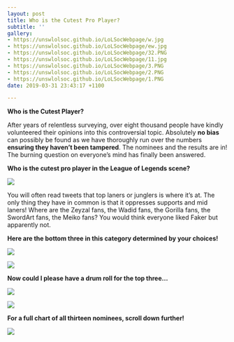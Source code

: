 ```yaml
---
layout: post
title: Who is the Cutest Pro Player?
subtitle: ''
gallery:
- https://unswlolsoc.github.io/LoLSocWebpage/w.jpg
- https://unswlolsoc.github.io/LoLSocWebpage/ew.jpg
- https://unswlolsoc.github.io/LoLSocWebpage/32.PNG
- https://unswlolsoc.github.io/LoLSocWebpage/11.jpg
- https://unswlolsoc.github.io/LoLSocWebpage/3.PNG
- https://unswlolsoc.github.io/LoLSocWebpage/2.PNG
- https://unswlolsoc.github.io/LoLSocWebpage/1.PNG
date: 2019-03-31 23:43:17 +1100

---
```

**Who is the Cutest Player?**

After years of relentless surveying, over eight thousand people have kindly volunteered their opinions into this controversial topic. Absolutely **no bias** can possibly be found as we have thoroughly run over the numbers **ensuring they haven’t been tampered**. The nominees and the results are in! The burning question on everyone’s mind has finally been answered.

**Who is the cutest pro player in the League of Legends scene?**

![](https://unswlolsoc.github.io/LoLSocWebpage/uploads/1.PNG)

You will often read tweets that top laners or junglers is where it’s at. The only thing they have in common is that it oppresses supports and mid laners! Where are the Zeyzal fans, the Wadid fans, the Gorilla fans, the SwordArt fans, the Meiko fans? You would think everyone liked Faker but apparently not.

**Here are the bottom three in this category determined by your choices!**

![](https://unswlolsoc.github.io/LoLSocWebpage/uploads/2.PNG)

![](https://unswlolsoc.github.io/LoLSocWebpage/uploads/11.jpg)  
 

**Now could I please have a drum roll for the top three...**

![](https://unswlolsoc.github.io/LoLSocWebpage/uploads/3.PNG)

![](https://unswlolsoc.github.io/LoLSocWebpage/uploads/w.jpg)

**For a full chart of all thirteen nominees, scroll down further!**

![](https://unswlolsoc.github.io/LoLSocWebpage/uploads/32.PNG)